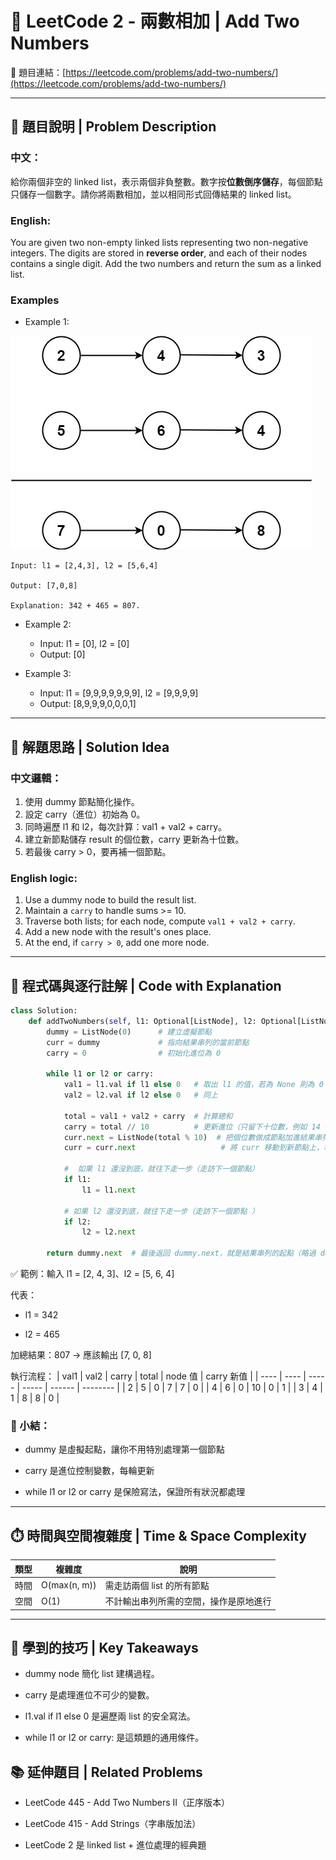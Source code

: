 # 🔢 LeetCode 2 - 兩數相加 | Add Two Numbers

🔗 題目連結：[https://leetcode.com/problems/add-two-numbers/](https://leetcode.com/problems/add-two-numbers/)

---

## 📘 題目說明 | Problem Description

### 中文：
給你兩個非空的 linked list，表示兩個非負整數。數字按**位數倒序儲存**，每個節點只儲存一個數字。請你將兩數相加，並以相同形式回傳結果的 linked list。

### English:
You are given two non-empty linked lists representing two non-negative integers. The digits are stored in **reverse order**, and each of their nodes contains a single digit. Add the two numbers and return the sum as a linked list.

### Examples
- Example 1:

![](../images/2_addtwonumber1.jpg)

    Input: l1 = [2,4,3], l2 = [5,6,4]

    Output: [7,0,8]

    Explanation: 342 + 465 = 807.

- Example 2:

    - Input: l1 = [0], l2 = [0]
    - Output: [0]

- Example 3:

    - Input: l1 = [9,9,9,9,9,9,9], l2 = [9,9,9,9]
    - Output: [8,9,9,9,0,0,0,1]

---

## 🧠 解題思路 | Solution Idea

### 中文邏輯：
1. 使用 dummy 節點簡化操作。
2. 設定 carry（進位）初始為 0。
3. 同時遍歷 l1 和 l2，每次計算：val1 + val2 + carry。
4. 建立新節點儲存 result 的個位數，carry 更新為十位數。
5. 若最後 carry > 0，要再補一個節點。

### English logic:
1. Use a dummy node to build the result list.
2. Maintain a `carry` to handle sums >= 10.
3. Traverse both lists; for each node, compute `val1 + val2 + carry`.
4. Add a new node with the result's ones place.
5. At the end, if `carry > 0`, add one more node.

---

## 🧾 程式碼與逐行註解 | Code with Explanation

```python
class Solution:
    def addTwoNumbers(self, l1: Optional[ListNode], l2: Optional[ListNode]) -> Optional[ListNode]:
        dummy = ListNode(0)      # 建立虛擬節點
        curr = dummy             # 指向結果串列的當前節點
        carry = 0                # 初始化進位為 0

        while l1 or l2 or carry:
            val1 = l1.val if l1 else 0   # 取出 l1 的值，若為 None 則為 0
            val2 = l2.val if l2 else 0   # 同上

            total = val1 + val2 + carry  # 計算總和
            carry = total // 10          # 更新進位（只留下十位數，例如 14 → 1）
            curr.next = ListNode(total % 10)  # 把個位數做成節點加進結果串列（14 → 建立值為 4 的節點
            curr = curr.next                   # 將 curr 移動到新節點上，準備接下一個數字

            #  如果 l1 還沒到底，就往下走一步（走訪下一個節點）
            if l1: 
                l1 = l1.next 

            # 如果 l2 還沒到底，就往下走一步（走訪下一個節點 ）
            if l2: 
                l2 = l2.next

        return dummy.next  # 最後返回 dummy.next，就是結果串列的起點（略過 dummy 自己）
```

✅ 範例：輸入 l1 = [2, 4, 3]、l2 = [5, 6, 4]

代表：

- l1 = 342

- l2 = 465

加總結果：807 → 應該輸出 [7, 0, 8]

執行流程：
| val1 | val2 | carry | total | node 值 | carry 新值 |
| ---- | ---- | ----- | ----- | ------ | -------- |
| 2    | 5    | 0     | 7     | 7      | 0        |
| 4    | 6    | 0     | 10    | 0      | 1        |
| 3    | 4    | 1     | 8     | 8      | 0        |

### 🧠 小結：
- dummy 是虛擬起點，讓你不用特別處理第一個節點

- carry 是進位控制變數，每輪更新

- while l1 or l2 or carry 是保險寫法，保證所有狀況都處理

---

## ⏱️ 時間與空間複雜度 | Time & Space Complexity
| 類型 | 複雜度          | 說明                  |
| -- | ------------ | ------------------- |
| 時間 | O(max(n, m)) | 需走訪兩個 list 的所有節點    |
| 空間 | O(1)         | 不計輸出串列所需的空間，操作是原地進行 |

---

## 📌 學到的技巧 | Key Takeaways
- dummy node 簡化 list 建構過程。

- carry 是處理進位不可少的變數。

- l1.val if l1 else 0 是遍歷兩 list 的安全寫法。

- while l1 or l2 or carry: 是這類題的通用條件。

## 📚 延伸題目 | Related Problems
- LeetCode 445 - Add Two Numbers II（正序版本）

- LeetCode 415 - Add Strings（字串版加法）

- LeetCode 2 是 linked list + 進位處理的經典題